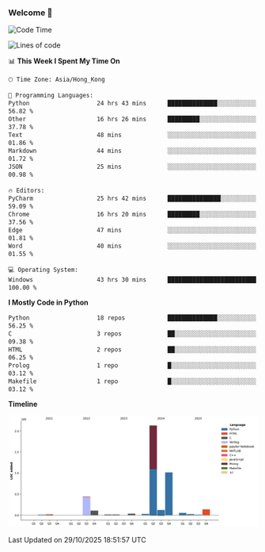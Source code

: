 ### Welcome 👋

<!--START_SECTION:waka-->
![Code Time](http://img.shields.io/badge/Code%20Time-2%2C842%20hrs%2057%20mins-blue)

![Lines of code](https://img.shields.io/badge/From%20Hello%20World%20I%27ve%20Written-4.2%20million%20lines%20of%20code-blue)

📊 **This Week I Spent My Time On** 

```text
🕑︎ Time Zone: Asia/Hong_Kong

💬 Programming Languages: 
Python                   24 hrs 43 mins      ██████████████░░░░░░░░░░░   56.82 % 
Other                    16 hrs 26 mins      █████████░░░░░░░░░░░░░░░░   37.78 % 
Text                     48 mins             ░░░░░░░░░░░░░░░░░░░░░░░░░   01.86 % 
Markdown                 44 mins             ░░░░░░░░░░░░░░░░░░░░░░░░░   01.72 % 
JSON                     25 mins             ░░░░░░░░░░░░░░░░░░░░░░░░░   00.98 % 

🔥 Editors: 
PyCharm                  25 hrs 42 mins      ███████████████░░░░░░░░░░   59.09 % 
Chrome                   16 hrs 20 mins      █████████░░░░░░░░░░░░░░░░   37.56 % 
Edge                     47 mins             ░░░░░░░░░░░░░░░░░░░░░░░░░   01.81 % 
Word                     40 mins             ░░░░░░░░░░░░░░░░░░░░░░░░░   01.55 % 

💻 Operating System: 
Windows                  43 hrs 30 mins      █████████████████████████   100.00 % 
```

**I Mostly Code in Python** 

```text
Python                   18 repos            ██████████████░░░░░░░░░░░   56.25 % 
C                        3 repos             ██░░░░░░░░░░░░░░░░░░░░░░░   09.38 % 
HTML                     2 repos             ██░░░░░░░░░░░░░░░░░░░░░░░   06.25 % 
Prolog                   1 repo              █░░░░░░░░░░░░░░░░░░░░░░░░   03.12 % 
Makefile                 1 repo              █░░░░░░░░░░░░░░░░░░░░░░░░   03.12 % 
```



**Timeline**

![Lines of Code chart](https://raw.githubusercontent.com/xhj2501/xhj2501/main/assets/bar_graph.png)


 Last Updated on 29/10/2025 18:51:57 UTC
<!--END_SECTION:waka-->

